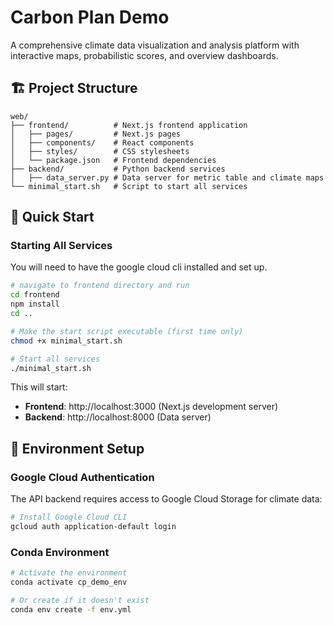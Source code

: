 # Carbon Plan Demo

A comprehensive climate data visualization and analysis platform with interactive maps, probabilistic scores, and overview dashboards.

## 🏗️ Project Structure

```
web/
├── frontend/          # Next.js frontend application
│   ├── pages/         # Next.js pages
│   ├── components/    # React components
│   ├── styles/        # CSS stylesheets
│   └── package.json   # Frontend dependencies
├── backend/           # Python backend services
│   ├── data_server.py # Data server for metric table and climate maps
└── minimal_start.sh   # Script to start all services
```

## 🚀 Quick Start

### Starting All Services
You will need to have the google cloud cli installed and set up.

```bash
# navigate to frontend directory and run
cd frontend
npm install
cd ..

# Make the start script executable (first time only)
chmod +x minimal_start.sh

# Start all services
./minimal_start.sh
```

This will start:
- **Frontend**: http://localhost:3000 (Next.js development server)
- **Backend**: http://localhost:8000 (Data server)

## 🔑 Environment Setup

### Google Cloud Authentication
The API backend requires access to Google Cloud Storage for climate data:

```bash
# Install Google Cloud CLI
gcloud auth application-default login
```

### Conda Environment
```bash
# Activate the environment
conda activate cp_demo_env

# Or create if it doesn't exist
conda env create -f env.yml
```
